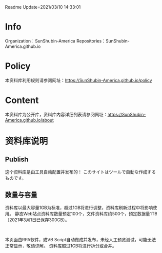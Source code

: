 ﻿Readme   Update=2021/03/10 14:33:01
# Info
Organization：SunShubin-America
Repositories：SunShubin-America.github.io
# Policy
本资料库利用规则请参阅网址：https://SunShubin-America.github.io/policy

# Content
本资料库为公开库，资料库内容详细列表请参阅网址：https://SunShubin-America.github.io/about

# 资料库说明
  
## Publish
这个资料库是由工具自动配置并发布的！
このサイトはツールで自動な作成するものです。
  
## 数量与容量
资料库以最大容量1GB为标准，超过1GB将进行调整，资料库刷新过程中将影响使用。
静态Web站点资料库数量预定100个，文件资料库约500个，预定数据量1TB（2021年3月1日已保存300GB）。


<br>


本页面由RPA软件，或VB Script自动做成并发布，未经人工预览测试，可能无法正常显示，敬请谅解。 资料库超过1GB将进行拆分或合并。 
